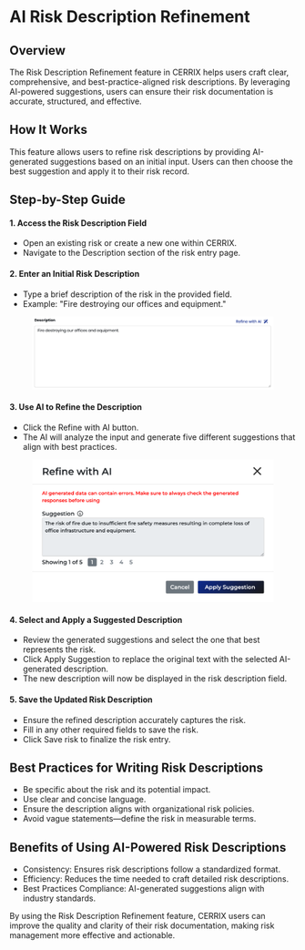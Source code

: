 # AI Risk Description Refinement

## Overview

The Risk Description Refinement feature in CERRIX helps users craft clear, comprehensive, and best-practice-aligned risk descriptions. By leveraging AI-powered suggestions, users can ensure their risk documentation is accurate, structured, and effective.

## How It Works

This feature allows users to refine risk descriptions by providing AI-generated suggestions based on an initial input. Users can then choose the best suggestion and apply it to their risk record.

## Step-by-Step Guide

#### 1. Access the Risk Description Field

* Open an existing risk or create a new one within CERRIX.
* Navigate to the Description section of the risk entry page.

#### 2. Enter an Initial Risk Description

* Type a brief description of the risk in the provided field.
* Example: "Fire destroying our offices and equipment."

<figure><img src="../../.gitbook/assets/image (7).png" alt=""><figcaption></figcaption></figure>

#### 3. Use AI to Refine the Description

* Click the Refine with AI button.
* The AI will analyze the input and generate five different suggestions that align with best practices.

<figure><img src="../../.gitbook/assets/image (8).png" alt=""><figcaption></figcaption></figure>

#### 4. Select and Apply a Suggested Description

* Review the generated suggestions and select the one that best represents the risk.
* Click Apply Suggestion to replace the original text with the selected AI-generated description.
* The new description will now be displayed in the risk description field.

#### 5. Save the Updated Risk Description

* Ensure the refined description accurately captures the risk.
* Fill in any other required fields to save the risk.
* Click Save risk to finalize the risk entry.

## Best Practices for Writing Risk Descriptions

* Be specific about the risk and its potential impact.
* Use clear and concise language.
* Ensure the description aligns with organizational risk policies.
* Avoid vague statements—define the risk in measurable terms.

## Benefits of Using AI-Powered Risk Descriptions

* Consistency: Ensures risk descriptions follow a standardized format.
* Efficiency: Reduces the time needed to craft detailed risk descriptions.
* Best Practices Compliance: AI-generated suggestions align with industry standards.

By using the Risk Description Refinement feature, CERRIX users can improve the quality and clarity of their risk documentation, making risk management more effective and actionable.
